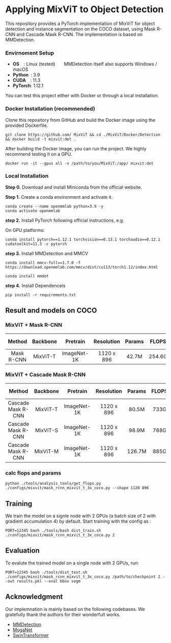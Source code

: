 # Applying MixViT to Object Detection
This repository provides a PyTorch implementation of MixViT for object detection and instance segmentation on the COCO dataset, using Mask R-CNN and Cascade Mask R-CNN. The implementation is based on MMDetection.

### Envirnoment Setup
- **OS**  : Linux (tested)  MMDetection itself also supports Windows / macOS  
- **Python** : 3.9  
- **CUDA**  : 11.3  
- **PyTorch**: 1.12.1 

You can test this project either with Docker or through a local installation.

### Docker Installation (recommended)
Clone this repository from GitHub and build the Docker image using the provided Dockerfile.
```shell
git clone https://github.com/ MixViT && cd ./MixViT/Docker/Detection && docker build -t mixvit:det .
```

After building the Docker image, you can run the project. We highly recommend testing it on a GPU.
```shell
docker run -it --gpus all -v /path/to/you/MixViT:/app/ mixvit:det
```

### Local Installation

__Step 0.__ Download and install Miniconda from the official website.

__Step 1.__ Create a conda environment and activate it.
```shell
conda create --name openmmlab python=3.9 -y
conda activate openmmlab
```

__step 2.__ Install PyTorch following official instructions, e.g.

On GPU platforms:
```shell
conda install pytorch==1.12.1 torchvision==0.13.1 torchaudio==0.12.1 cudatoolkit=11.3 -c pytorch
```

__step 3.__ Install MMDetection and MMCV
```shell
conda install mmcv-full==1.7.0 -f https://download.openmmlab.com/mmcv/dist/cu113/torch1.12/index.html
```
```shell
conda install mmdet
````

__step 4.__ Install Dependenceis
```shell
pip install -r requirements.txt
```




## Result and models on COCO

### MixViT + Mask R-CNN
|   Method   | Backbone |   Pretrain  | Resolution | Params | FLOPS  | Lr schd | box mAP | AP50 | AP75 | mask mAP | AP50 | AP75 | Download |
| :--------: | :------: | :---------: | :--------: | :----: | :----: | :-----: | :-----: | :--: | :--: | :------: | :--: | :--: | :------: |
| Mask R-CNN | MixViT-T | ImageNet-1K | 1120 x 896 |  42.7M | 254.6G |  MS 3x  |   48.6  | 70.6 | 53.6 |   43.7   | 67.6 | 47.2 | [here](https://drive.google.com/file/d/1h0E4pVdz3QOiT_5eg46FPd5kc7Yr3NBt/view?usp=drive_link) |



### MixViT + Cascade Mask R-CNN
|       Method       | Backbone |   Pretrain  | Resolution | Params | FLOPS |  Lr schd   | box mAP | AP50 | AP75 | mask mAP | AP50 | AP75 | Download |
| :----------------: | :------: | :---------: | :--------: | :----: | :---: | :--------: | :-----: | :--: | :--: | :------: | :--: | :--: | :------: |
| Cascade Mask R-CNN | MixViT-T | ImageNet-1K | 1120 x 896 |  80.5M |  733G | GIOU+MS 3x |  52.3   | 71.1 | 56.6 |  45.2    | 68.4 | 49.0 | [here](https://drive.google.com/file/d/1XS2FZre0QcdbC4teWoDZBt9IDOvBjJfu/view?usp=drive_link) |
| Cascade Mask R-CNN | MixViT-S | ImageNet-1K | 1120 x 896 |  98.9M |  788G | GIOU+MS 3x |  53.2   | 72.2 | 57.9 |  46.0    | 69.6 | 49.9 | [here](https://drive.google.com/file/d/1QvN5exdoPUH-aseNuf2oBudX5RbbKWrs/view?usp=drive_link) |
| Cascade Mask R-CNN | MixViT-M | ImageNet-1K | 1120 x 896 | 126.7M |  885G | GIOU+MS 3x |  53.6   | 72.4 | 58.2 |  46.4    | 69.8 | 50.5 | [here](https://drive.google.com/file/d/1521Uu4TtgDfMaVdH2cIEtya_8L0Xu0YS/view?usp=drive_link) |



### calc flops and params
```shell
python ./tools/analysis_tools/get_flops.py ./configs/mixvit/mask_rcnn_mixvit_t_3x_coco.py --shape 1120 896
```

## Training
We train the model on a signle node with 2 GPUs (a batch size of 2 with gradient accumulation 4) by default. Start training with the config as :
```shell
PORT=12345 bash ./tools/bash dist_train.sh ./configs/mixvit/mask_rcnn_mixvit_t_3x_coco.py 2
```

## Evaluation
To evalute the trained model on a single node with 2 GPUs, run:
```shell
PORT=12345 bash ./tools/dist_test.sh ./configs/mixvit/mask_rcnn_mixvit_t_3x_coco.py /path/to/checkpoint 2 --out results.pkl --eval bbox segm
```

## Acknowledgment
Our implemnation is mainly based on the following codebases. We gratefully thank the authors for their wonderfult works.
- [MMDetection](https://github.com/open-mmlab/mmdetection/tree/2.x)
- [MogaNet](https://github.com/Westlake-AI/MogaNet)
- [SwinTransformer](https://github.com/microsoft/Swin-Transformer)
